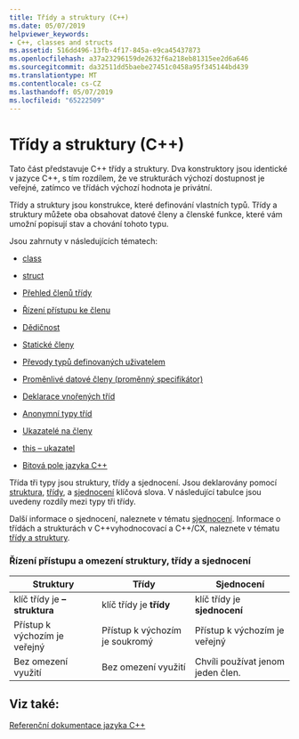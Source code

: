 ```yaml
---
title: Třídy a struktury (C++)
ms.date: 05/07/2019
helpviewer_keywords:
- C++, classes and structs
ms.assetid: 516dd496-13fb-4f17-845a-e9ca45437873
ms.openlocfilehash: a37a23296159de2632f6a218eb81315ee2d6a646
ms.sourcegitcommit: da32511dd5baebe27451c0458a95f345144bd439
ms.translationtype: MT
ms.contentlocale: cs-CZ
ms.lasthandoff: 05/07/2019
ms.locfileid: "65222509"
---
```

# <a name="classes-and-structs-c"></a>Třídy a struktury (C++)

Tato část představuje C++ třídy a struktury. Dva konstruktory jsou identické v jazyce C++, s tím rozdílem, že ve strukturách výchozí dostupnost je veřejné, zatímco ve třídách výchozí hodnota je privátní.

Třídy a struktury jsou konstrukce, které definování vlastních typů. Třídy a struktury můžete oba obsahovat datové členy a členské funkce, které vám umožní popisují stav a chování tohoto typu.

Jsou zahrnuty v následujících tématech:

- [class](../cpp/class-cpp.md)

- [struct](../cpp/struct-cpp.md)

- [Přehled členů třídy](../cpp/class-member-overview.md)

- [Řízení přístupu ke členu](../cpp/member-access-control-cpp.md)

- [Dědičnost](../cpp/inheritance-cpp.md)

- [Statické členy](../cpp/static-members-cpp.md)

- [Převody typů definovaných uživatelem](../cpp/user-defined-type-conversions-cpp.md)

- [Proměnlivé datové členy (proměnný specifikátor)](../cpp/mutable-data-members-cpp.md)

- [Deklarace vnořených tříd](../cpp/nested-class-declarations.md)

- [Anonymní typy tříd](../cpp/anonymous-class-types.md)

- [Ukazatelé na členy](../cpp/pointers-to-members.md)

- [this – ukazatel](../cpp/this-pointer.md)

- [Bitová pole jazyka C++](../cpp/cpp-bit-fields.md)

Třída tři typy jsou struktury, třídy a sjednocení. Jsou deklarovány pomocí [struktura](../cpp/struct-cpp.md), [třídy](../cpp/class-cpp.md), a [sjednocení](../cpp/unions.md) klíčová slova. V následující tabulce jsou uvedeny rozdíly mezi typy tři třídy.

Další informace o sjednocení, naleznete v tématu [sjednocení](../cpp/unions.md). Informace o třídách a strukturách v C++vyhodnocovací a C++/CX, naleznete v tématu [třídy a struktury](../extensions/classes-and-structs-cpp-component-extensions.md).

### <a name="access-control-and-constraints-of-structures-classes-and-unions"></a>Řízení přístupu a omezení struktury, třídy a sjednocení

|Struktury|Třídy|Sjednocení|
|----------------|-------------|------------|
|klíč třídy je **– struktura**|klíč třídy je **třídy**|klíč třídy je **sjednocení**|
|Přístup k výchozím je veřejný|Přístup k výchozím je soukromý|Přístup k výchozím je veřejný|
|Bez omezení využití|Bez omezení využití|Chvíli používat jenom jeden člen.|

## <a name="see-also"></a>Viz také:

[Referenční dokumentace jazyka C++](../cpp/cpp-language-reference.md)